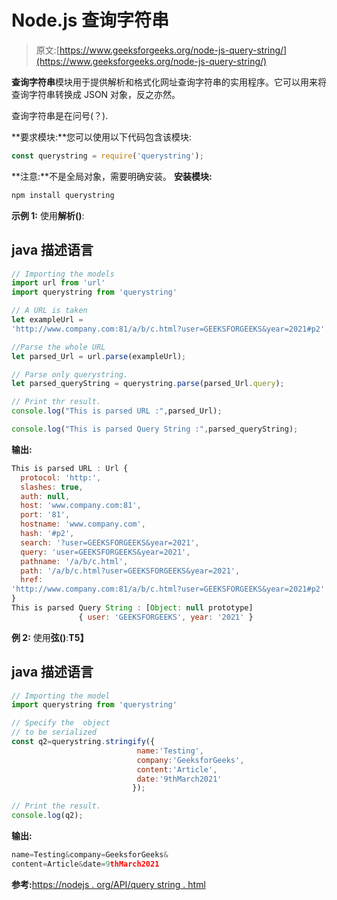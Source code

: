 # Node.js 查询字符串

> 原文:[https://www.geeksforgeeks.org/node-js-query-string/](https://www.geeksforgeeks.org/node-js-query-string/)

**查询字符串**模块用于提供解析和格式化网址查询字符串的实用程序。它可以用来将查询字符串转换成 JSON 对象，反之亦然。

查询字符串是在问号(？).

**要求模块:**您可以使用以下代码包含该模块:

```js
const querystring = require('querystring');
```

**注意:**不是全局对象，需要明确安装。
**安装模块:**

```js
npm install querystring
```

**示例 1:** 使用**解析()**:

## java 描述语言

```js
// Importing the models
import url from 'url'
import querystring from 'querystring'

// A URL is taken
let exampleUrl = 
'http://www.company.com:81/a/b/c.html?user=GEEKSFORGEEKS&year=2021#p2';

//Parse the whole URL
let parsed_Url = url.parse(exampleUrl);

// Parse only querystring.
let parsed_queryString = querystring.parse(parsed_Url.query);

// Print thr result.
console.log("This is parsed URL :",parsed_Url);

console.log("This is parsed Query String :",parsed_queryString);
```

**输出:**

```js
This is parsed URL : Url {
  protocol: 'http:',
  slashes: true,
  auth: null,
  host: 'www.company.com:81',
  port: '81',
  hostname: 'www.company.com',
  hash: '#p2',
  search: '?user=GEEKSFORGEEKS&year=2021',
  query: 'user=GEEKSFORGEEKS&year=2021',
  pathname: '/a/b/c.html',
  path: '/a/b/c.html?user=GEEKSFORGEEKS&year=2021',
  href: 
'http://www.company.com:81/a/b/c.html?user=GEEKSFORGEEKS&year=2021#p2'
}
This is parsed Query String : [Object: null prototype] 
               { user: 'GEEKSFORGEEKS', year: '2021' }
```

**例 2:** 使用**弦()**:**T5】**

## java 描述语言

```js
// Importing the model
import querystring from 'querystring'

// Specify the  object 
// to be serialized 
const q2=querystring.stringify({
                            name:'Testing',
                            company:'GeeksforGeeks',
                            content:'Article',
                            date:'9thMarch2021'
                           });  

// Print the result.
console.log(q2);
```

**输出:**

```js
name=Testing&company=GeeksforGeeks&
content=Article&date=9thMarch2021
```

**参考:**[https://nodejs . org/API/query string . html](https://nodejs.org/api/querystring.html)